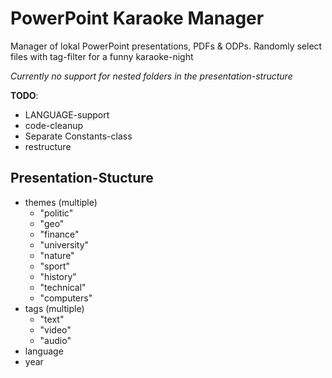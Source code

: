 # PowerPoint Karaoke Manager

Manager of lokal PowerPoint presentations, PDFs & ODPs. Randomly select files
with tag-filter for a funny karaoke-night

*Currently no support for nested folders in the presentation-structure*

**TODO**:

- LANGUAGE-support
- code-cleanup
- Separate Constants-class
- restructure

## Presentation-Stucture

- themes (multiple)
    - "politic"
    - "geo"
    - "finance"
    - "university"
    - "nature"
    - "sport"
    - "history"
    - "technical"
    - "computers"
- tags (multiple)
    - "text"
    - "video"
    - "audio"
- language
- year
